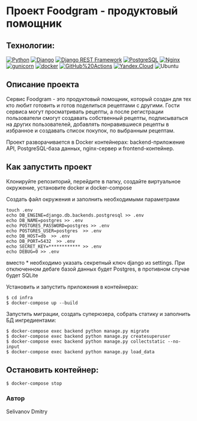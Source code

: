 # Проект Foodgram - продуктовый помощник

## Технологии:
[![Python](https://img.shields.io/badge/-Python-464646?style=flat-square&logo=Python)](https://www.python.org/)
[![Django](https://img.shields.io/badge/-Django-464646?style=flat-square&logo=Django)](https://www.djangoproject.com/)
[![Django REST Framework](https://img.shields.io/badge/-Django%20REST%20Framework-464646?style=flat-square&logo=Django%20REST%20Framework)](https://www.django-rest-framework.org/)
[![PostgreSQL](https://img.shields.io/badge/-PostgreSQL-464646?style=flat-square&logo=PostgreSQL)](https://www.postgresql.org/)
[![Nginx](https://img.shields.io/badge/-NGINX-464646?style=flat-square&logo=NGINX)](https://nginx.org/ru/)
[![gunicorn](https://img.shields.io/badge/-gunicorn-464646?style=flat-square&logo=gunicorn)](https://gunicorn.org/)
[![docker](https://img.shields.io/badge/-Docker-464646?style=flat-square&logo=docker)](https://www.docker.com/)
[![GitHub%20Actions](https://img.shields.io/badge/-GitHub%20Actions-464646?style=flat-square&logo=GitHub%20actions)](https://github.com/features/actions)
[![Yandex.Cloud](https://img.shields.io/badge/-Yandex.Cloud-464646?style=flat-square&logo=Yandex.Cloud)](https://cloud.yandex.ru/)
![Ubuntu](https://img.shields.io/badge/Ubuntu-E95420?style=for-the-badge&logo=ubuntu&logoColor=white)

## Описание проекта
Сервис Foodgram - это продуктовый помощник, который создан для тех кто любит готовить и готов поделиться рецептами с другими. Гости сервиса могут просматривать рецепты, а после регистрации пользователи смогут создавать собственный рецепты, подписываться на других пользователей, добавлять понравившиеся рецепты в избранное и создавать список покупок, по выбранным рецептам.

Проект разворачивается в Docker контейнерах: backend-приложение API, PostgreSQL-база данных, nginx-сервер и frontend-контейнер.

## Как запустить проект

Клонируйте репозиторий, перейдите в папку, создайте виртуальное окружение, установите docker и docker-compose

Создать файл окружения и заполнить необходимыми параметрами

```
touch .env
echo DB_ENGINE=django.db.backends.postgresql >> .env
echo DB_NAME=postgres >> .env
echo POSTGRES_PASSWORD=postgres >> .env
echo POSTGRES_USER=postgres  >> .env
echo DB_HOST=db  >> .env
echo DB_PORT=5432  >> .env
echo SECRET_KEY=************ >> .env
echo DEBUG=0 >> .env
```
вместо * необходимо указать секретный ключ django из settings.
При отключенном дебаге базой данных будет Postgres, в противном случае будет SQLite

Установить и запустить приложения в контейнерах:
```
$ cd infra
$ docker-compose up --build
```

Запустить миграции, создать суперюзера, собрать статику и заполнить БД ингредиентами:
```
$ docker-compose exec backend python manage.py migrate
$ docker-compose exec backend python manage.py createsuperuser
$ docker-compose exec backend python manage.py collectstatic --no-input 
$ docker-compose exec backend python manage.py load_data
```

## Остановить контейнер:
```
$ docker-compose stop
```

### Автор
Selivanov Dmitry
